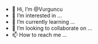 - 👋 Hi, I’m @Vurguncu
- 👀 I’m interested in ...
- 🌱 I’m currently learning ...
- 💞️ I’m looking to collaborate on ...
- 📫 How to reach me ...

<!---
Vurguncu/Vurguncu is a ✨ special ✨ repository because its `README.md` (this file) appears on your GitHub profile.
You can click the Preview link to take a look at your changes.
--->
